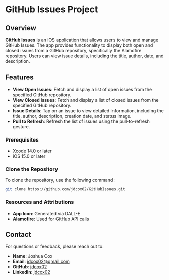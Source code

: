 # GitHub Issues Project

## Overview

**GitHub Issues** is an iOS application that allows users to view and manage GitHub Issues. The app provides functionality to display both open and closed issues from a GitHub repository, specifically the Alamofire repository. Users can view issue details, including the title, author, date, and description.

## Features

- **View Open Issues**: Fetch and display a list of open issues from the specified GitHub repository.
- **View Closed Issues**: Fetch and display a list of closed issues from the specified GitHub repository.
- **Issue Details**: Tap on an issue to view detailed information, including the title, author, description, creation date, and status image.
- **Pull to Refresh**: Refresh the list of issues using the pull-to-refresh gesture.

### Prerequisites

- Xcode 14.0 or later
- iOS 15.0 or later

### Clone the Repository

To clone the repository, use the following command:
```bash
git clone https://github.com/jdcox02/GitHubIssues.git
```

### Resources and Attributions

- **App Icon**: Generated via DALL-E
- **Alamofire**: Used for GitHub API calls

## Contact

For questions or feedback, please reach out to:

- **Name**: Joshua Cox
- **Email**: [jdcox02@gmail.com](mailto:jdcox02@gmail.com)
- **GitHub**: [jdcox02](https://github.com/jdcox02)
- **LinkedIn**: [jdcox02](https://www.linkedin.com/in/jdcox02)
